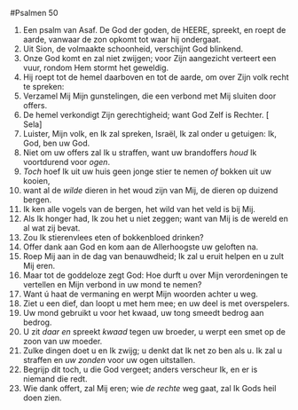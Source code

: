 #Psalmen 50
1. Een psalm van Asaf. De God der goden, de HEERE, spreekt, en roept de aarde, vanwaar de zon opkomt tot waar hij ondergaat. 
2. Uit Sion, de volmaakte schoonheid, verschijnt God blinkend. 
3. Onze God komt en zal niet zwijgen; voor Zijn aangezicht verteert een vuur, rondom Hem stormt het geweldig. 
4. Hij roept tot de hemel daarboven en tot de aarde, om over Zijn volk recht te spreken: 
5. Verzamel Mij Mijn gunstelingen, die een verbond met Mij sluiten door offers. 
6. De hemel verkondigt Zijn gerechtigheid; want God Zelf is Rechter. [ Sela] 
7. Luister, Mijn volk, en Ik zal spreken, Israël, Ik zal onder u getuigen: Ik, God, ben uw God. 
8. Niet om uw offers zal Ik u straffen, want uw brandoffers *houd* Ik voortdurend voor *ogen*. 
9. *Toch* hoef Ik uit uw huis geen jonge stier te nemen *of* bokken uit uw kooien, 
10. want al de *wilde* dieren in het woud zijn van Mij, de dieren op duizend bergen. 
11. Ik ken alle vogels van de bergen, het wild van het veld is bij Mij. 
12. Als Ik honger had, Ik zou het u niet zeggen; want van Mij is de wereld en al wat zij bevat. 
13. Zou Ik stierenvlees eten of bokkenbloed drinken? 
14. Offer dank aan God en kom aan de Allerhoogste uw geloften na. 
15. Roep Mij aan in de dag van benauwdheid; Ik zal u eruit helpen en u zult Mij eren. 
16. Maar tot de goddeloze zegt God: Hoe durft u over Mijn verordeningen te vertellen en Mijn verbond in uw mond te nemen? 
17. Want ú haat de vermaning en werpt Mijn woorden achter u weg. 
18. Ziet u een dief, dan loopt u met hem mee; en uw deel is met overspelers. 
19. Uw mond gebruikt u voor het kwaad, uw tong smeedt bedrog aan bedrog. 
20. U zit *daar en* spreekt *kwaad* tegen uw broeder, u werpt een smet op de zoon van uw moeder. 
21. Zulke dingen doet u en Ik zwijg; u denkt dat Ik net zo ben als u. Ik zal u straffen en *uw zonden* voor uw ogen uitstallen. 
22. Begrijp dit toch, u die God vergeet; anders verscheur Ik, en er is niemand die redt. 
23. Wie dank offert, zal Mij eren; wie *de rechte* weg gaat, zal Ik Gods heil doen zien.
